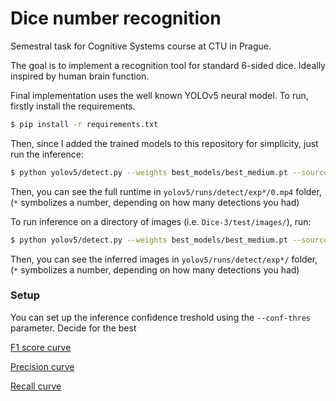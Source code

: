 # Dice number recognition

Semestral task for Cognitive Systems course at CTU in Prague.

The goal is to implement a recognition tool for standard 6-sided dice. Ideally inspired by human brain function.

Final implementation uses the well known YOLOv5 neural model. To run, firstly install the requirements.

```sh
$ pip install -r requirements.txt
```

Then, since I added the trained models to this repository for simplicity, just run the inference:

```sh
$ python yolov5/detect.py --weights best_models/best_medium.pt --source 0 --conf-thres 0.7
```

Then, you can see the full runtime in `yolov5/runs/detect/exp*/0.mp4` folder, (`*` symbolizes a number, depending on how many detections you had)

To run inference on a directory of images (i.e. `Dice-3/test/images/`), run:

```sh
$ python yolov5/detect.py --weights best_models/best_medium.pt --source Dice-3/test/images/ --conf-thres 0.7
```

Then, you can see the inferred images in `yolov5/runs/detect/exp*/` folder, (`*` symbolizes a number, depending on how many detections you had)

### Setup
You can set up the inference confidence treshold using the `--conf-thres` parameter. Decide for the best

[F1 score curve](presentation/F1_curve.png)

[Precision curve](presentation/P_curve.png)

[Recall curve](presentation/R_curve.png)
